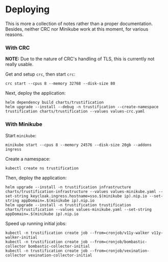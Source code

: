 # Deploying

This is more a collection of notes rather than a proper documentation. Besides, neither CRC nor Minikube work at this
moment, for various reasons.

### With CRC

**NOTE:** Due to the nature of CRC's handling of TLS, this is currently not really usable.

Get and setup `crc`, then start `crc`:

```shell
crc start --cpus 8 --memory 32768 --disk-size 80
```

Next, deploy the application:

```shell
helm dependency build charts/trustification
helm upgrade --install --debug -n trustification --create-namespace trustification charts/trustification --values values-crc.yaml
```

### With Minikube

Start `minikube`:

```shell
minikube start --cpus 8 --memory 24576 --disk-size 20gb --addons ingress
```

Create a namespace:

```shell
kubectl create ns trustification
```

Then, deploy the application:

```shell
helm upgrade --install -n trustification infrastructure charts/trustification-infrastructure --values values-minikube.yaml --set-string keycloak.ingress.hostname=sso.$(minikube ip).nip.io --set-string appDomain=.$(minikube ip).nip.io
helm upgrade --install -n trustification trustification charts/trustification --values values-minikube.yaml --set-string appDomain=.$(minikube ip).nip.io
```

Speed up running initial jobs:

```shell
kubectl -n trustification create job --from=cronjob/v11y-walker v11y-walker-initial
kubectl -n trustification create job --from=cronjob/bombastic-collector bombastic-collector-initial
kubectl -n trustification create job --from=cronjob/vexination-collector vexination-collector-initial
```
